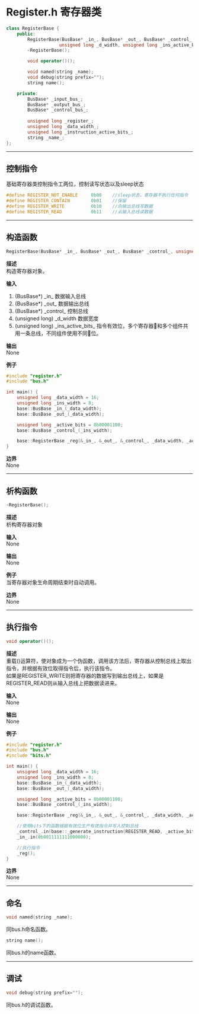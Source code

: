 # Register.h 寄存器类
```C++
class RegisterBase {
    public:
        RegisterBase(BusBase* _in_, BusBase* _out_, BusBase* _control_, 
                    unsigned long _d_width, unsigned long _ins_active_bits_);
        ~RegisterBase();

        void operator()();

        void named(string _name);
        void debug(string prefix="");
        string name();

    private:
        BusBase* _input_bus_;
        BusBase* _output_bus_;
        BusBase* _control_bus_;
        
        unsigned long _register_;
        unsigned long _data_width_;
        unsigned long _instruction_active_bits_;
        string _name_;
};
```
---  

## 控制指令
基础寄存器类控制指令工两位，控制读写状态以及sleep状态
```C
#define REGISTER_NOT_ENABLE     0b00    //sleep状态，寄存器不执行任何指令
#define REGISTER_CONTAIN        0b01    //保留
#define REGISTER_WRITE          0b10    //向输出总线写数据
#define REGISTER_READ           0b11    //从输入总线读数据
```
---
## 构造函数

```C++
RegisterBase(BusBase* _in_, BusBase* _out_, BusBase* _control_, unsigned long _d_width, unsigned long _ins_active_bits_);
```

**描述**  
构造寄存器对象。

**输入**  
1. (BusBase*) \_in\_ 数据输入总线
2. (BusBase*) \_out\_ 数据输出总线
3. (BusBase*) \_control\_ 控制总线
4. (unsigned long) \_d_width 数据宽度
5. (unsigned long) \_ins_active_bits\_ 指令有效位，多个寄存器和多个组件共用一条总线，不同组件使用不同位。

**输出**  
None

**例子**  
```C++
#include "register.h"
#include "bus.h"

int main() {
    unsigned long _data_width = 16;
    unsigned long _ins_width = 8;
    base::BusBase _in_(_data_width);
    base::BusBase _out_(_data_width);

    unsigned long _active_bits = 0b00001100;
    base::BusBase _control_(_ins_width);

    base::RegisterBase _reg(&_in_, &_out_, &_control_, _data_width, _active_bits);
}
```

**边界**  
None

---

## 析构函数
```C++
~RegisterBase();
```
**描述**  
析构寄存器对象

**输入**  
None

**输出**  
None

**例子**  
当寄存器对象生命周期结束时自动调用。

**边界**  
None

---
## 执行指令
```C++
void operator()();
```
**描述**  
重载()运算符，使对象成为一个伪函数，调用该方法后，寄存器从控制总线上取出指令，并根据有效位取得指令后，执行该指令。  
如果是REGISTER_WRITE则把寄存器的数据写到输出总线上，如果是REGISTER_READ则从输入总线上把数据读进来。

**输入**  
None

**输出**  
None

**例子**  
```C++
#include "register.h"
#include "bus.h"
#include "bits.h"

int main() {
    unsigned long _data_width = 16;
    unsigned long _ins_width = 8;
    base::BusBase _in_(_data_width);
    base::BusBase _out_(_data_width);

    unsigned long _active_bits = 0b00001100;
    base::BusBase _control_(_ins_width);

    base::RegisterBase _reg(&_in_, &_out_, &_control_, _data_width, _active_bits);

    //使用bits下的函数根据有效位生产有效指令并写入控制总线
    _control_.in(base::_generate_instruction(REGISTER_READ, _active_bits));
    _in_.in(0b0011111111000000);

    //执行指令
    _reg();
}
```

**边界**  
None

---
## 命名
```C++
void named(string _name);
```
同bus.h命名函数。  

```C++
string name();
```
同bus.h的name函数。

---

## 调试
```C++
void debug(string prefix="");
```
同bus.h的调试函数。
